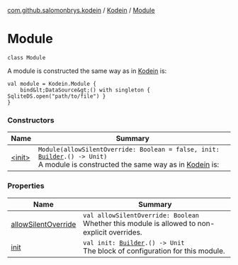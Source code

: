 [com.github.salomonbrys.kodein](../../index.md) / [Kodein](../index.md) / [Module](.)

# Module

`class Module`

A module is constructed the same way as in [Kodein](../index.md) is:

```
val module = Kodein.Module {
    bind&lt;DataSource&gt;() with singleton { SqliteDS.open("path/to/file") }
}
```

### Constructors

| Name | Summary |
|---|---|
| [&lt;init&gt;](-init-.md) | `Module(allowSilentOverride: Boolean = false, init: `[`Builder`](../-builder/index.md)`.() -> Unit)`<br>A module is constructed the same way as in [Kodein](../index.md) is: |

### Properties

| Name | Summary |
|---|---|
| [allowSilentOverride](allow-silent-override.md) | `val allowSilentOverride: Boolean`<br>Whether this module is allowed to non-explicit overrides. |
| [init](init.md) | `val init: `[`Builder`](../-builder/index.md)`.() -> Unit`<br>The block of configuration for this module. |
